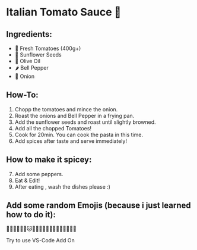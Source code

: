 # Italian Tomato Sauce 🍝

## Ingredients:
- 🍅 Fresh Tomatoes (400g+)
- 🌻 Sunflower Seeds
- 🧪 Olive Oil
- 🌶 Bell Pepper
- 🧅 Onion

## How-To:

1. Chopp the tomatoes and mince the onion.
2. Roast the onions and Bell Pepper in a frying pan.
3. Add the sunflower seeds and roast until slightly browned.
4. Add all the chopped Tomatoes!
5. Cook for 20min. You can cook the pasta in this time.
6. Add spices after taste and serve immediately!

## How to make it spicey:

7. Add some peppers. 
8. Eat & Edit!
9. After eating , wash the dishes please :)

## Add some random Emojis (because i just learned how to do it):

🐱‍👤🐱‍👤🐱‍👤🐱🐱‍🏍🐱‍🏍🐱‍🏍🐱‍🏍🧁🧃🏴‍☠️🤍

Try to use VS-Code Add On
